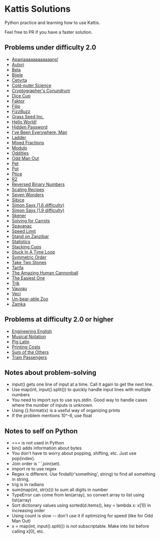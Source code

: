 # Kattis Solutions
Python practice and learning how to use Kattis.

Feel free to PR if you have a faster solution.

## Problems under difficulty 2.0
* [Apaxiaaaaaaaaaaaans!](https://github.com/Josephine-Chen/KattisSolutions/blob/master/apaxiaaans.py)
* [Autori](https://github.com/Josephine-Chen/KattisSolutions/blob/master/autori.py)
* [Bela](https://github.com/Josephine-Chen/KattisSolutions/blob/master/bela.py)
* [Bijele](https://github.com/Josephine-Chen/KattisSolutions/blob/master/bijele.py)
* [Cetvrta](https://github.com/Josephine-Chen/KattisSolutions/blob/master/cetvrta.py)
* [Cold-puter Science](https://github.com/Josephine-Chen/KattisSolutions/blob/master/cold.py)
* [Cryptographer's Conundrum](https://github.com/Josephine-Chen/KattisSolutions/blob/master/conundrum.py)
* [Dice Cup](https://github.com/Josephine-Chen/KattisSolutions/blob/master/dicecup.py)
* [Faktor](https://github.com/Josephine-Chen/KattisSolutions/blob/master/faktor.py)
* [Filip](https://github.com/Josephine-Chen/KattisSolutions/blob/master/filip.py)
* [FizzBuzz](https://github.com/Josephine-Chen/KattisSolutions/blob/master/fizzbuzz.py)
* [Grass Seed Inc.](https://github.com/Josephine-Chen/KattisSolutions/blob/master/grassseed.py)
* [Hello World!](https://github.com/Josephine-Chen/KattisSolutions/blob/master/hello.py)
* [Hidden Password](https://github.com/Josephine-Chen/KattisSolutions/blob/master/hidden.py)
* [I've Been Everywhere, Man](https://github.com/Josephine-Chen/KattisSolutions/blob/master/everywhere.py)
* [Ladder](https://github.com/Josephine-Chen/KattisSolutions/blob/master/ladder.py)
* [Mixed Fractions](https://github.com/Josephine-Chen/KattisSolutions/blob/master/mixedfractions.py)
* [Modulo](https://github.com/Josephine-Chen/KattisSolutions/blob/master/modulo.py)
* [Oddities](https://github.com/Josephine-Chen/KattisSolutions/blob/master/oddities.py)
* [Odd Man Out](https://github.com/Josephine-Chen/KattisSolutions/blob/master/oddmanout.py)
* [Pet](https://github.com/Josephine-Chen/KattisSolutions/blob/master/pet.py)
* [Pot](https://github.com/Josephine-Chen/KattisSolutions/blob/master/pot.py)
* [Ptice](https://github.com/Josephine-Chen/KattisSolutions/blob/master/ptice.py)
* [R2](https://github.com/Josephine-Chen/KattisSolutions/blob/master/r2.py)
* [Reversed Binary Numbers](https://github.com/Josephine-Chen/KattisSolutions/blob/master/reversebinary.py)
* [Scaling Recipes](https://github.com/Josephine-Chen/KattisSolutions/blob/master/recipes.py)
* [Seven Wonders](https://github.com/Josephine-Chen/KattisSolutions/blob/master/sevenwonders.py)
* [Sibice](https://github.com/Josephine-Chen/KattisSolutions/blob/master/sibice.py)
* [Simon Says (1.6 difficulty)](https://github.com/Josephine-Chen/KattisSolutions/blob/master/simonsays.py)
* [Simon Says (1.9 difficulty)](https://github.com/Josephine-Chen/KattisSolutions/blob/master/simon.py)
* [Skener](https://github.com/Josephine-Chen/KattisSolutions/blob/master/skener.py)
* [Solving for Carrots](https://github.com/Josephine-Chen/KattisSolutions/blob/master/carrots.py)
* [Spavanac](https://github.com/Josephine-Chen/KattisSolutions/blob/master/spavanac.py)
* [Speed Limit](https://github.com/Josephine-Chen/KattisSolutions/blob/master/speedlimit.py)
* [Stand on Zanzibar](https://github.com/Josephine-Chen/KattisSolutions/blob/master/zanzibar.py)
* [Statistics](https://github.com/Josephine-Chen/KattisSolutions/blob/master/statistics.py)
* [Stacking Cups](https://github.com/Josephine-Chen/KattisSolutions/blob/master/cups.py)
* [Stuck In A Time Loop](https://github.com/Josephine-Chen/KattisSolutions/blob/master/timeloop.py)
* [Symmetric Order](https://github.com/Josephine-Chen/KattisSolutions/blob/master/symmetricorder.py)
* [Take Two Stones](https://github.com/Josephine-Chen/KattisSolutions/blob/master/twostones.py)
* [Tarifa](https://github.com/Josephine-Chen/KattisSolutions/blob/master/tarifa.py)
* [The Amazing Human Cannonball](https://github.com/Josephine-Chen/KattisSolutions/blob/master/humancannonball2.py)
* [The Easiest One](https://github.com/Josephine-Chen/KattisSolutions/blob/master/easiest.py)
* [Trik](https://github.com/Josephine-Chen/KattisSolutions/blob/master/trik.py)
* [Vauvau](https://github.com/Josephine-Chen/KattisSolutions/blob/master/vauvau.py)
* [Veci](https://github.com/Josephine-Chen/KattisSolutions/blob/master/veci.py)
* [Un-bear-able Zoo](https://github.com/Josephine-Chen/KattisSolutions/blob/master/zoo.py)
* [Zamka](https://github.com/Josephine-Chen/KattisSolutions/blob/master/zamka.py)

## Problems at difficulty 2.0 or higher
* [Engineering English](https://github.com/Josephine-Chen/KattisSolutions/blob/master/engineeringenglish.py)
* [Musical Notation](https://github.com/Josephine-Chen/KattisSolutions/blob/master/musicalnotation.py)
* [Pig Latin](https://github.com/Josephine-Chen/KattisSolutions/blob/master/piglatin.py)
* [Printing Costs](https://github.com/Josephine-Chen/KattisSolutions/blob/master/printingcosts.py)
* [Sum of the Others](https://github.com/Josephine-Chen/KattisSolutions/blob/master/sumoftheothers.py)
* [Train Passengers](https://github.com/Josephine-Chen/KattisSolutions/blob/master/trainpassengers.py)

## Notes about problem-solving
* input() gets one line of input at a time. Call it again to get the next line.
* Use map(int, input().split()) to quickly handle input lines with multiple numbers
* You need to import sys to use sys.stdin. Good way to handle cases where the number of inputs is unknown.
* Using {}.format(x) is a useful way of organizing prints
* If the problem mentions 10^-6, use float

## Notes to self on Python
* === is not used in Python
* bin() adds information about bytes
* You don't have to worry about popping, shifting, etc. Just use pop(index).
* Join order is ' '.join(set).
* import re to use regex
* Regex is different. Use findall(r'something', string) to find all something in string.
* trig is in radians
* sum(map(int, str(x))) to sum all digits in number
* TypeError can come from len(array), so convert array to list using list(array)
* Sort dictionary values using sorted(d.items(), key = lambda x: x[1]) in increasing order
* Using count is slow -- don't use it if optimizing for speed (like for Odd Man Out)
* x = map(int, input().split()) is not subscriptable. Make into list before calling x[0], etc.
